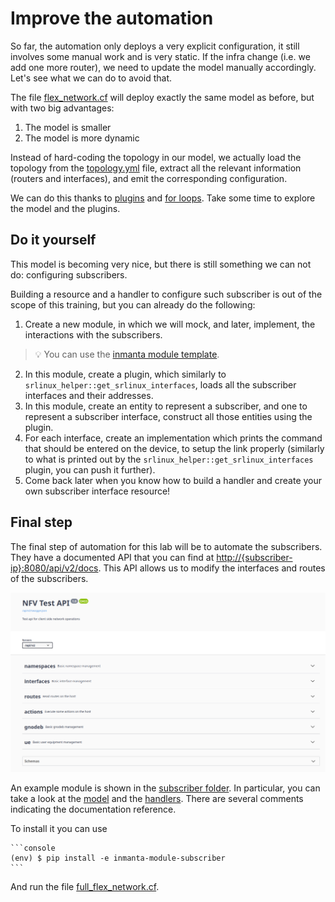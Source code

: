 # Improve the automation

So far, the automation only deploys a very explicit configuration, it still involves some manual work and is very static.  If the infra change (i.e. we add one more router), we need to update the model manually accordingly.  Let's see what we can do to avoid that.

The file [flex_network.cf](./flex_network.cf) will deploy exactly the same model as before, but with two big advantages:
1. The model is smaller
2. The model is more dynamic

Instead of hard-coding the topology in our model, we actually load the topology from the [topology.yml](./inmanta-module-srlinux-helper//files/topology.yml) file, extract all the relevant information (routers and interfaces), and emit the corresponding configuration.

We can do this thanks to [plugins](https://docs.inmanta.com/community/latest/language.html#plug-ins) and [for loops](https://docs.inmanta.com/community/latest/language.html#for-loop).  Take some time to explore the model and the plugins.

## Do it yourself

This model is becoming very nice, but there is still something we can not do: configuring subscribers.

Building a resource and a handler to configure such subscriber is out of the scope of this training, but you can already do the following:
1. Create a new module, in which we will mock, and later, implement, the interactions with the subscribers.
> :bulb: You can use the [inmanta module template](https://docs.inmanta.com/community/latest/model_developers/module_creation.html#create-a-new-source-module).
2. In this module, create a plugin, which similarly to `srlinux_helper::get_srlinux_interfaces`, loads all the subscriber interfaces and their addresses.
3. In this module, create an entity to represent a subscriber, and one to represent a subscriber interface, construct all those entities using the plugin.
4. For each interface, create an implementation which prints the command that should be entered on the device, to setup the link properly (similarly to what is printed out by the `srlinux_helper::get_srlinux_interfaces` plugin, you can push it further).
5. Come back later when you know how to build a handler and create your own subscriber interface resource!

## Final step

The final step of automation for this lab will be to automate the subscribers. They have a documented API that you can find at <http://{subscriber-ip}:8080/api/v2/docs>. This API allows us to modify the interfaces and routes of the subscribers.

![alt](images/subscriber-api.png)

An example module is shown in the [subscriber folder](./subscriber/). In particular, you can take a look at the [model](./subscriber/model/_init.cf) and the [handlers](./subscriber/inmanta_plugins/subscriber/__init__.py). There are several comments indicating the documentation reference.

To install it you can use

    ```console
    (env) $ pip install -e inmanta-module-subscriber
    ```

And run the file [full_flex_network.cf](./full_flex_network.cf).